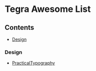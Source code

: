 # Tegra Awesome List


## Contents

- [Design](#design)


### Design

- [PracticalTypography](http://practicaltypography.com/)
